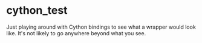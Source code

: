 cython_test
===========

Just playing around with Cython bindings to see what a wrapper would look like.
It's not likely to go anywhere beyond what you see.
